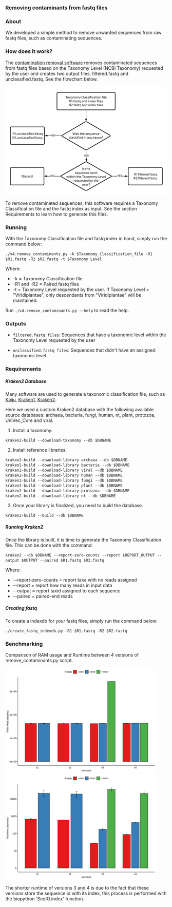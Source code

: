 ### Removing contaminants from fastq files

### About 

We developed a simple method to remove unwanted sequences from raw fastq files, such as contaminating sequences.

### How does it work?

The [contamination removal software](https://github.com/labbces/SCPT/blob/master/contaminationRemoval/scripts/v4.remove_contaminants.py) removes contaminated sequences from fastq files based on the Taxonomy Level (NCBI Taxonomy) requested by the user and creates two output files: filtered.fastq and unclassified.fastq. See the flowchart below.

<img src="https://github.com/labbces/SCPT/blob/master/images/contaminationRemoval%20flowchart.png" alt="contamination flowchart" width="650"/>

To remove contaminated sequences, this software requires a Taxonomy Classification file and the fastq index as input. See the section Requirements to learn how to generate this files. 

### Running

With the Taxonomy Classification file and fastq index in hand, simply run the command below:
```
./v4.remove_contaminants.py -k $Taxonomy_Classification_file -R1 $R1.fastq -R2 $R2.fastq -t $Taxonomy Level
```
Where:
* -k = Taxonomy Classification file
* -R1 and -R2 = Paired fastq files
* -t = Taxonomy Level requested by the user. If Taxonomy Level = "Viridiplantae", only descendants from "Viridiplantae" will be maintained. 

Run `./v4.remove_contaminants.py --help` to read the help.

### Outputs

* `filtered.fastq files`: Sequences that have a taxonomic level within the Taxonomy Level requested by the user

* `unclassified.fastq files`: Sequences that didn't have an assigned taxonomic level

### Requirements

##### Kraken2 Database

Many software are used to generate a taxonomic classification file, such as [Kaiju](https://github.com/bioinformatics-centre/kaiju), [Kraken1](https://github.com/DerrickWood/kraken), [Kraken2](https://github.com/DerrickWood/kraken2). 

Here we used a custom Kraken2 database with the following available source databases: archaea, bacteria, fungi, human, nt, plant, protozoa, UniVec_Core and viral.

1. Install a taxonomy.
```
kraken2-build --download-taxonomy --db $DBNAME
```

2. Install reference libraries. 
```
kraken2-build --download-library archaea --db $DBNAME
kraken2-build --download-library bacteria --db $DBNAME
kraken2-build --download-library viral --db $DBNAME 
kraken2-build --download-library human --db $DBNAME 
kraken2-build --download-library fungi --db $DBNAME 
kraken2-build --download-library plant --db $DBNAME 
kraken2-build --download-library protozoa --db $DBNAME 
kraken2-build --download-library nt --db $DBNAME
```

3. Once your library is finalized, you need to build the database. 
```
kraken2-build --build --db $DBNAME
```
##### Running Kraken2

Once the library is built, it is time to generate the Taxonomy Classification file. This can be done with the command:
```
kraken2 --db $DBNAME --report-zero-counts --report $REPORT_OUTPUT --output $OUTPUT --paired $R1.fastq $R2.fastq
```
Where:
* --report-zero-counts = report taxa with no reads assigned
* --report = report how many reads in input data
* --output = report taxid assigned to each sequence 
* --paired = paired-end reads

##### Creating fastq 

To create a indexdb for your fastq files, simply run the command below:
```
./create_fastq_indexdb.py -R1 $R1.fastq -R2 $R2.fastq 
```

### Benchmarking
Comparison of RAM usage and Runtime between 4 versions of remove_contaminants.py script. 

<p float="left">
  <img src="https://github.com/labbces/SCPT/blob/master/images/RAM_usage.png" alt="RAM usage" width="470" />
  <img src="https://github.com/labbces/SCPT/blob/master/images/runtime.png" alt="Runtime" width="470" />
</p>  

The shorter runtime of versions 3 and 4 is due to the fact that these versions store the sequence id with its index, this process is performed with the biopython 'SeqIO.index' function.


